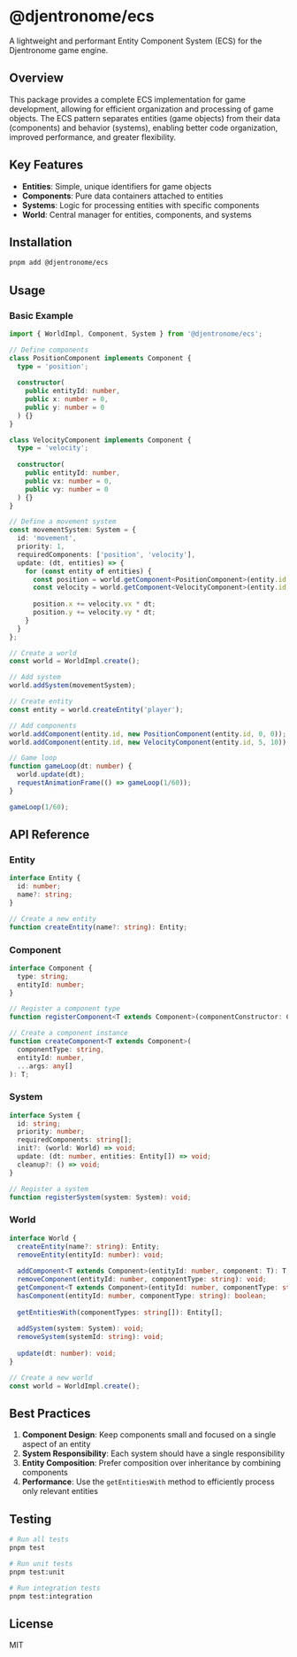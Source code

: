 # @djentronome/ecs

A lightweight and performant Entity Component System (ECS) for the Djentronome game engine.

## Overview

This package provides a complete ECS implementation for game development, allowing for efficient organization and processing of game objects. The ECS pattern separates entities (game objects) from their data (components) and behavior (systems), enabling better code organization, improved performance, and greater flexibility.

## Key Features

- **Entities**: Simple, unique identifiers for game objects
- **Components**: Pure data containers attached to entities
- **Systems**: Logic for processing entities with specific components
- **World**: Central manager for entities, components, and systems

## Installation

```bash
pnpm add @djentronome/ecs
```

## Usage

### Basic Example

```typescript
import { WorldImpl, Component, System } from '@djentronome/ecs';

// Define components
class PositionComponent implements Component {
  type = 'position';
  
  constructor(
    public entityId: number,
    public x: number = 0,
    public y: number = 0
  ) {}
}

class VelocityComponent implements Component {
  type = 'velocity';
  
  constructor(
    public entityId: number,
    public vx: number = 0,
    public vy: number = 0
  ) {}
}

// Define a movement system
const movementSystem: System = {
  id: 'movement',
  priority: 1,
  requiredComponents: ['position', 'velocity'],
  update: (dt, entities) => {
    for (const entity of entities) {
      const position = world.getComponent<PositionComponent>(entity.id, 'position')!;
      const velocity = world.getComponent<VelocityComponent>(entity.id, 'velocity')!;
      
      position.x += velocity.vx * dt;
      position.y += velocity.vy * dt;
    }
  }
};

// Create a world
const world = WorldImpl.create();

// Add system
world.addSystem(movementSystem);

// Create entity
const entity = world.createEntity('player');

// Add components
world.addComponent(entity.id, new PositionComponent(entity.id, 0, 0));
world.addComponent(entity.id, new VelocityComponent(entity.id, 5, 10));

// Game loop
function gameLoop(dt: number) {
  world.update(dt);
  requestAnimationFrame(() => gameLoop(1/60));
}

gameLoop(1/60);
```

## API Reference

### Entity

```typescript
interface Entity {
  id: number;
  name?: string;
}

// Create a new entity
function createEntity(name?: string): Entity;
```

### Component

```typescript
interface Component {
  type: string;
  entityId: number;
}

// Register a component type
function registerComponent<T extends Component>(componentConstructor: ComponentConstructor<T>): void;

// Create a component instance
function createComponent<T extends Component>(
  componentType: string, 
  entityId: number, 
  ...args: any[]
): T;
```

### System

```typescript
interface System {
  id: string;
  priority: number;
  requiredComponents: string[];
  init?: (world: World) => void;
  update: (dt: number, entities: Entity[]) => void;
  cleanup?: () => void;
}

// Register a system
function registerSystem(system: System): void;
```

### World

```typescript
interface World {
  createEntity(name?: string): Entity;
  removeEntity(entityId: number): void;
  
  addComponent<T extends Component>(entityId: number, component: T): T;
  removeComponent(entityId: number, componentType: string): void;
  getComponent<T extends Component>(entityId: number, componentType: string): T | undefined;
  hasComponent(entityId: number, componentType: string): boolean;
  
  getEntitiesWith(componentTypes: string[]): Entity[];
  
  addSystem(system: System): void;
  removeSystem(systemId: string): void;
  
  update(dt: number): void;
}

// Create a new world
const world = WorldImpl.create();
```

## Best Practices

1. **Component Design**: Keep components small and focused on a single aspect of an entity
2. **System Responsibility**: Each system should have a single responsibility
3. **Entity Composition**: Prefer composition over inheritance by combining components
4. **Performance**: Use the `getEntitiesWith` method to efficiently process only relevant entities

## Testing

```bash
# Run all tests
pnpm test

# Run unit tests
pnpm test:unit

# Run integration tests
pnpm test:integration
```

## License

MIT

